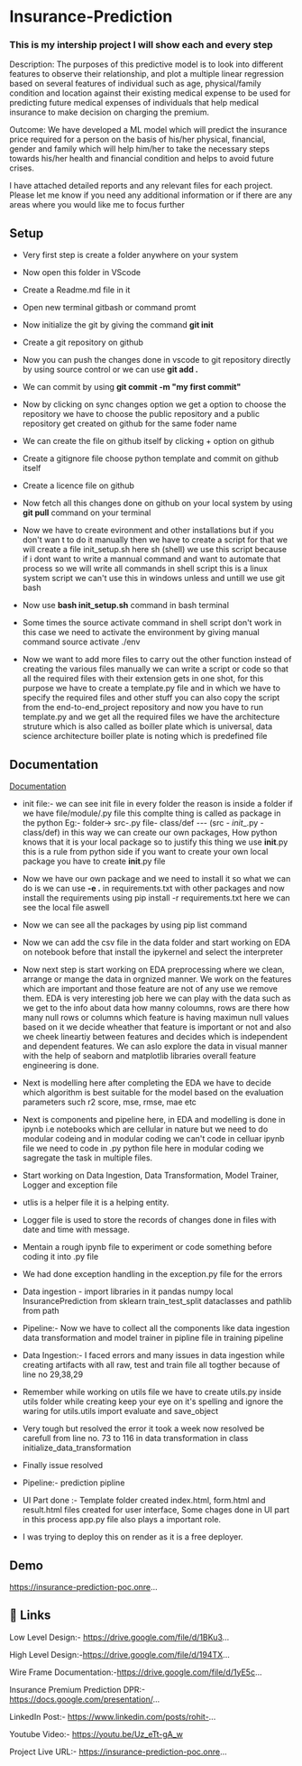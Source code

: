 
# Insurance-Prediction

### This is my intership project I will show each and every step


Description: The purposes of this predictive model is to look into different features to observe their relationship, and plot a multiple linear regression based on several features of individual such as age, physical/family condition and location against their existing medical expense to be used for predicting future medical expenses of individuals that help medical insurance to make decision on charging the premium.

Outcome: We have developed a ML model which will predict the insurance price required for a person on the basis of his/her physical, financial, gender and family which will help him/her to take the necessary steps towards his/her health and financial condition and helps to avoid future crises.

I have attached detailed reports and any relevant files for each project. Please let me know if you need any additional information or if there are any areas where you would like me to focus further
## Setup

- Very first step is create a folder anywhere on your system

- Now open this folder in VScode

- Create a Readme.md file in it

- Open new terminal gitbash or command promt

- Now initialize the git by giving the command **git init**

- Create a git repository on github

- Now you can push the changes done in vscode to git repository 
directly by using source control or we can use **git add .**

- We can commit by using **git commit -m "my first commit"**

- Now by clicking on sync changes option we get a option to choose the repository we have to choose the public repository and a public repository get created on github for the same foder name

- We can create the file on github itself by clicking + option on github

- Create a gitignore file choose python template and commit on github itself

- Create a licence file on github

- Now fetch all this changes done on github on your local system by using **git pull** command on your terminal

- Now we have to create evironment and other installations but if you don't wan t to do it manually then we have to create a script for that we will create a file init_setup.sh here sh (shell) we use this script because if i dont want to write a mannual command and want to automate that process so we will write all commands in shell script this is a linux system script we can't use this in windows unless and untill we use git bash

- Now use **bash init_setup.sh** command in bash terminal
- Some times the source activate command in shell script don't work in this case we need to activate the environment by giving manual command source activate ./env

- Now we want to add more files to carry out the other function instead of creating the various files manually we can write a script or code so that all the required files with their extension gets in one shot, for this purpose we have to create a template.py file and in which we have to specify the required files and other stuff you can also copy the script from the end-to-end_project repository and now you have to run template.py and we get all the required files we have the architecture struture which is also called as boiller plate which is universal, data science architecture boiller plate is noting which is predefined file

## Documentation

[Documentation](https://drive.google.com/drive/folders/1fcR_QdDKEI_yHGfoq2DTTnCnyyq9B8_L?usp=drive_link)

- init file:- we can see init file in every folder the reason is inside a folder if we have file/module/.py file this complte thing is called as package in the python Eg:- folder-> src-.py file- class/def --- (src - _init__.py - class/def) in this way we can create our own packages, How python knows that it is your local package so to justify this thing we use __init__.py this is a rule from python side if you want to create your own local package you have to create __init__.py file 

- Now we have our own package and we need to install it so what we can do is we can use **-e .** in requirements.txt with other packages and now install the requirements using pip install -r requirements.txt here we can see the local file aswell

- Now we can see all the packages by using pip list command

- Now we can add the csv file in the data folder and start working on EDA on notebook before that install the ipykernel and select the interpreter

- Now next step is start working on EDA preprocessing where we clean, arrange or mange the data in orgnized manner. We work on the features which are important and those feature are not of any use we remove them. EDA is very interesting job here we can play with the data such as we get to the info about data how manny coloumns, rows are there how many null rows or columns which feature is having maximun null values based on it we decide wheather that feature is important or not and also we cheek lineartiy between features and decides which is independent and dependent features. We can aslo explore the data in visual manner with the help of seaborn and matplotlib libraries overall feature engineering is done.

- Next is modelling here after completing the EDA we have to decide which algorithm is best suitable for the model based on the evaluation parameters such r2 score, mse, rmse, mae etc

- Next is components and pipeline here, in EDA and modelling is done in ipynb i.e notebooks which are cellular in nature but we need to do modular codeing and in modular coding we can't code in celluar ipynb file we need to code in .py python file here in modular coding we sagregate the task in multiple files.

- Start working on Data Ingestion, Data Transformation, Model Trainer, Logger and exception file

- utlis is a helper file it is a helping entity.

- Logger file is used to store the records of changes done in files with date and time with message.

- Mentain a rough ipynb file to experiment or code something before coding it into .py file

- We had done exception handling in the exception.py file for the errors

- Data ingestion - import libraries in it pandas numpy local InsurancePrediction from sklearn train_test_split dataclasses and pathlib from path

- Pipeline:- Now we have to collect all the components like data ingestion data transformation  and model trainer in pipline file in training pipeline

- Data Ingestion:- I faced errors and many issues in data ingestion while creating artifacts with all raw, test and train file all togther because of line no 29,38,29

- Remember while working on utils file we have to create utils.py inside utils folder while creating keep your eye on it's spelling and ignore the waring for  utils.utils import evaluate and save_object

- Very tough but resolved the error it took a week now resolved be carefull from line no. 73 to 116 in data transformation in class initialize_data_transformation

- Finally issue resolved 

- Pipeline:- prediction pipline

- UI Part done :- Template folder created index.html, form.html and result.html files created for user interface, Some chages done in UI part in this process app.py file also plays a important role.

- I was trying to deploy this on render as it is a free deployer.




## Demo

 https://insurance-prediction-poc.onre...


## 🔗 Links
Low Level Design:- https://drive.google.com/file/d/1BKu3...

High Level Design:-https://drive.google.com/file/d/194TX...

Wire Frame Documentation:-https://drive.google.com/file/d/1yE5c...

Insurance Premium Prediction DPR:-https://docs.google.com/presentation/...

LinkedIn Post:- https://www.linkedin.com/posts/rohit-...

Youtube Video:- https://youtu.be/Uz_eTt-gA_w

Project Live URL:- https://insurance-prediction-poc.onre...

